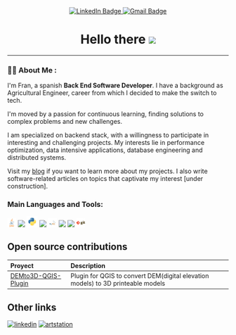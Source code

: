 <div id="header" align="center">
    <div id="badges">
          <a href="https://linkedin.com/in/franpersanchez">
            <img src="https://img.shields.io/badge/LinkedIn-blue?style=for-the-badge&logo=linkedin&logoColor=white" alt="LinkedIn Badge"/>
          </a>
          <a href="mailto:franpersanchez@gmail.com">
            <img src="https://img.shields.io/badge/Gmail-red?style=for-the-badge&logo=gmail&logoColor=white" alt="Gmail Badge"/>
          </a>
    </div>
    <div>
        <h1>
          Hello there
          <img src="https://media.giphy.com/media/hvRJCLFzcasrR4ia7z/giphy.gif" width="30px"/>
        </h1>
    </div>
</div>

---

### :man_technologist: About Me :

I'm Fran, a spanish __Back End Software Developer__. I have a background as Agricultural Engineer, career from which I decided to make the switch to tech.

I'm moved by a passion for continuous learning, finding solutions to complex problems and new challenges. 

I am specialized on backend stack, with a willingness to participate in interesting and challenging projects. My interests lie in performance optimization, data intensive applications, database engineering and distributed systems.

Visit my [blog](https://www.franpersanchez.com) if you want to learn more about my projects. I also write software-related articles on topics that captivate my interest [under construction].

### Main Languages and Tools:

<code><img height="20" src="https://raw.githubusercontent.com/github/explore/5b3600551e122a3277c2c5368af2ad5725ffa9a1/topics/java/java.png"></code>
<code><img height="20" src="https://www.bairesdev.com/wp-content/uploads/2021/07/Csharp.svg"></code>
<code><img height="25" src="https://raw.githubusercontent.com/github/explore/80688e429a7d4ef2fca1e82350fe8e3517d3494d/topics/python/python.png"></code>
<code><img height="20" src="https://upload.wikimedia.org/wikipedia/commons/a/a7/React-icon.svg"></code>
<code><img height="20" src="https://raw.githubusercontent.com/github/explore/80688e429a7d4ef2fca1e82350fe8e3517d3494d/topics/mysql/mysql.png"></code>
<code><img height="20" src="https://devopstales.github.io/img/postgres.png"></code>
<code><img height="20" src="https://avatars.githubusercontent.com/u/5429470?s=280&v=4"></code>
<code><img height="20" src="https://raw.githubusercontent.com/github/explore/80688e429a7d4ef2fca1e82350fe8e3517d3494d/topics/git/git.png"></code>


[comment]: <> (<code><img height="20" src="https://raw.githubusercontent.com/github/explore/80688e429a7d4ef2fca1e82350fe8e3517d3494d/topics/angular/angular.png"></code>)

[comment]: <> (<code><img height="20" src="https://raw.githubusercontent.com/github/explore/80688e429a7d4ef2fca1e82350fe8e3517d3494d/topics/react/react.png"></code>)




## Open source contributions
| Proyect | Description |
| :---                      |     :---     |    
| [DEMto3D-QGIS-Plugin](https://github.com/jawensi/DEMto3D-QGIS-Plugin)                | Plugin for QGIS to convert DEM(digital elevation models) to 3D printeable models     | 





## Other links
[<img src='https://cdn.jsdelivr.net/npm/simple-icons@3.0.1/icons/linkedin.svg' alt='linkedin' height='40'>](https://www.linkedin.com/in/franpersanchez/) [<img src='https://cdn.jsdelivr.net/npm/simple-icons@3.0.1/icons/artstation.svg' alt='artstation' height='40'>](https://www.artstation.com/franperezs)  

